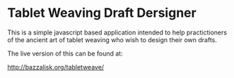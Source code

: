 # Tablet Weaving Draft Dersigner

This is a simple javascript based application intended to help practictioners of the ancient art of tablet weaving who
wish to design their own drafts.

The live version of this can be found at:

http://bazzalisk.org/tabletweave/

